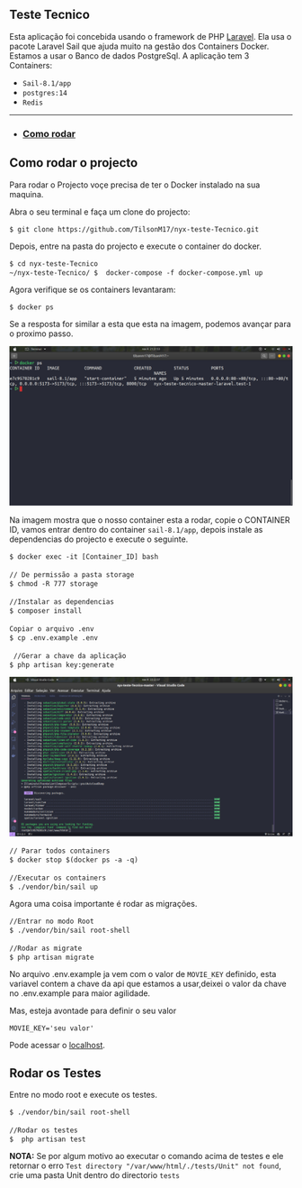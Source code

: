 ## Teste Tecnico

Esta aplicação foi concebida usando o framework de PHP [Laravel](https://laravel.com/). Ela usa o pacote Laravel Sail que ajuda muito na gestão dos Containers Docker. Estamos a usar o Banco de dados PostgreSql.
A aplicação tem 3 Containers:
    
- `Sail-8.1/app`
- `postgres:14`
- `Redis`


---

 - ### [Como rodar](#como-rodar-o-projecto)




 ## Como rodar o projecto

Para rodar o Projecto voçe precisa de ter o Docker instalado na sua maquina.

Abra o seu terminal e faça um clone do projecto:

    $ git clone https://github.com/TilsonM17/nyx-teste-Tecnico.git

Depois, entre na pasta do projecto e execute o container do docker.

    $ cd nyx-teste-Tecnico
    ~/nyx-teste-Tecnico/ $  docker-compose -f docker-compose.yml up 

Agora verifique se os containers levantaram:
    
    $ docker ps

Se a resposta for similar a esta que esta na imagem, podemos avançar para o proximo passo.

![Imagem do terminal](./resources/img/terminal.png)

Na imagem mostra que o nosso container esta a rodar, copie o CONTAINER ID, vamos entrar dentro do container `sail-8.1/app`, depois instale as dependencias do projecto e execute o seguinte.

    $ docker exec -it [Container_ID] bash 

    // De permissão a pasta storage
    $ chmod -R 777 storage

    //Instalar as dependencias
    $ composer install

    Copiar o arquivo .env
    $ cp .env.example .env

     //Gerar a chave da aplicação
    $ php artisan key:generate




![Imagem da instalação](./resources/img/2.png)

    // Parar todos containers
    $ docker stop $(docker ps -a -q)

    //Executar os containers
    $ ./vendor/bin/sail up 

Agora uma coisa importante é rodar as migrações.

    //Entrar no modo Root
    $ ./vendor/bin/sail root-shell

    //Rodar as migrate
    $ php artisan migrate


No arquivo .env.example ja vem com o valor de `MOVIE_KEY` definido, esta variavel contem a chave da api que estamos a usar,deixei o valor da chave no .env.example para maior agilidade.

Mas, esteja avontade para definir o seu valor

    MOVIE_KEY='seu valor'


Pode acessar o [localhost](http://localhost).


 ## Rodar os Testes

 Entre no modo root e execute os testes.

    $ ./vendor/bin/sail root-shell

    //Rodar os testes
    $  php artisan test


**NOTA:** Se por algum motivo ao executar o comando acima de testes e ele retornar o erro  `Test directory "/var/www/html/./tests/Unit" not found`, crie uma pasta Unit dentro do directorio `tests`
